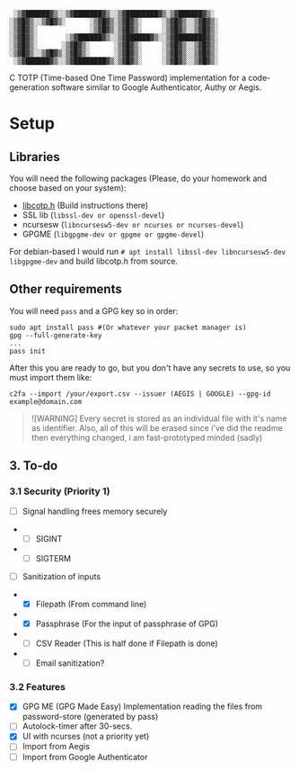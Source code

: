 ```
 ░▒▓██████▓▒░░▒▓███████▓▒░░▒▓████████▓▒░▒▓██████▓▒░  
░▒▓█▓▒░░▒▓█▓▒░      ░▒▓█▓▒░▒▓█▓▒░     ░▒▓█▓▒░░▒▓█▓▒░ 
░▒▓█▓▒░             ░▒▓█▓▒░▒▓█▓▒░     ░▒▓█▓▒░░▒▓█▓▒░ 
░▒▓█▓▒░       ░▒▓██████▓▒░░▒▓██████▓▒░░▒▓████████▓▒░ 
░▒▓█▓▒░      ░▒▓█▓▒░      ░▒▓█▓▒░     ░▒▓█▓▒░░▒▓█▓▒░ 
░▒▓█▓▒░░▒▓█▓▒░▒▓█▓▒░      ░▒▓█▓▒░     ░▒▓█▓▒░░▒▓█▓▒░ 
 ░▒▓██████▓▒░░▒▓████████▓▒░▒▓█▓▒░     ░▒▓█▓▒░░▒▓█▓▒░ 
```

C TOTP (Time-based One Time Password) implementation for a code-generation software similar to
Google Authenticator, Authy or Aegis.

# Setup

## Libraries
You will need the following packages (Please, do your homework and choose based on your system):
- [libcotp.h](https://github.com/paolostivanin/libcotp) (Build instructions there)
- SSL lib (`libssl-dev or openssl-devel`)
- ncursesw (`libncursesw5-dev or ncurses or ncurses-devel`)
- GPGME (`libgpgme-dev or gpgme or gpgme-devel`)

For debian-based I would run `# apt install libssl-dev libncursesw5-dev libgpgme-dev` and build libcotp.h from source.

## Other requirements
You will need `pass` and a GPG key so in order:
```
sudo apt install pass #(Or whatever your packet manager is)
gpg --full-generate-key
...
pass init
```

After this you are ready to go, but you don't have any secrets to use, so you must import them like:
```
c2fa --import /your/export.csv --issuer (AEGIS | GOOGLE) --gpg-id example@domain.com
```

> ![WARNING]
> Every secret is stored as an individual file with it's name as identifier. Also, all of this will be erased since i've did the readme then everything changed, i am fast-prototyped minded (sadly)

## 3. To-do
### 3.1 Security (Priority 1)
- [ ] Signal handling frees memory securely
-   - [ ] SIGINT
-   - [ ] SIGTERM
- [ ] Sanitization of inputs
-   - [x] Filepath (From command line)
-   - [x] Passphrase (For the input of passphrase of GPG)
-   - [ ] CSV Reader (This is half done if Filepath is done)
-   - [ ] Email sanitization?

### 3.2 Features
- [x] GPG ME (GPG Made Easy) Implementation reading the files from password-store (generated by pass)
- [ ] Autolock-timer after 30-secs.
- [x] UI with ncurses (not a priority yet)
- [ ] Import from Aegis
- [ ] Import from Google Authenticator
